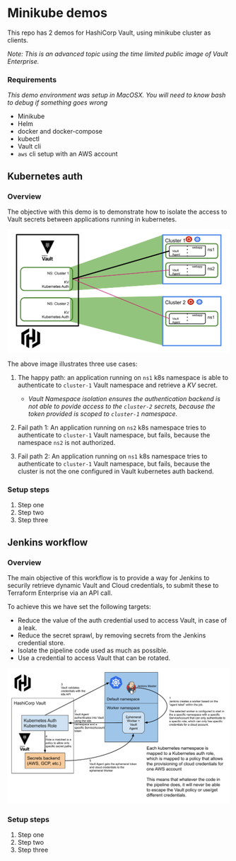 # Minikube demos

This repo has 2 demos for HashiCorp Vault, using minikube cluster as clients.

*Note: This is an advanced topic using the time limited public image of Vault Enterprise.*

### Requirements

*This demo environment was setup in MacOSX.*
*You will need to know bash to debug if something goes wrong*

* Minikube
* Helm
* docker and docker-compose
* kubectl
* Vault cli
* `aws` cli setup with an AWS account


## Kubernetes auth

### Overview

The objective with this demo is to demonstrate how to isolate the access to Vault secrets between applications running in kubernetes.

![Kubernetes auth](/graphics/k8s-auth.svg)

The above image illustrates three use cases:
1. The happy path: an application running on `ns1` k8s namespace is able to authenticate to `cluster-1` Vault namespace and retrieve a *KV* secret.
   * *Vault Namespace isolation ensures the authentication backend is not able to povide access to the `cluster-2` secrets, because the token provided is scoped to `cluster-1` namespace.*

2. Fail path 1: An application running on `ns2` k8s namespace  tries to authenticate to `cluster-1` Vault namespace, but fails, because the namespace `ns2` is not authorized.

3. Fail path 2: An application running on `ns1` k8s namespace  tries to authenticate to `cluster-1` Vault namespace, but fails, because the cluster is not the one configured in Vault kubernetes auth backend.

### Setup steps
1. Step one
2. Step two
3. Step three


## Jenkins workflow

### Overview

The main objective of this workflow is to provide a way for Jenkins to securily retrieve dynamic Vault and Cloud credentials, to submit these to Terraform Enterprise via an API call.

To achieve this we have set the following targets:
 * Reduce the value of the auth credential used to access Vault, in case of a leak.
 * Reduce the secret sprawl, by removing secrets from the Jenkins credential store.
 * Isolate the pipeline code used as much as possible.
 * Use a credential to access Vault that can be rotated.

![Jenkins workflow](/graphics/jenkins-k8s-auth.svg)


### Setup steps
1. Step one
2. Step two
3. Step three